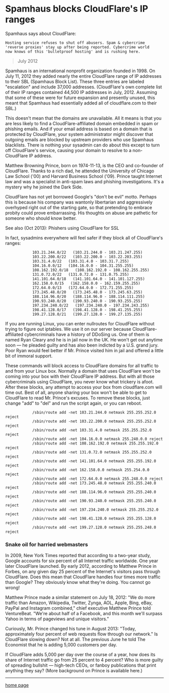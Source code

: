 # Spamhaus blocks CloudFlare's IP ranges


Spamhaus says about CloudFlare:

```
Hosting service refuses to shut off abusers. Spam & cybercrime
'reverse proxies' stay up after being reported. Cybercrime world
now knows of this 'bulletproof hosting' and is rushing here.
```

> July 2012


Spamhaus is an international nonprofit organization founded in 1998. On July 11, 2012 they added nearly the entire CloudFlare range of IP addresses to their SBL (Spamhaus Block List). These three entries are labeled "escalation" and include 37,000 addresses. (CloudFlare's own complete list of their IP ranges contained 44,500 IP addresses in July, 2012. Assuming that some of these were for future expansion and presently unused, this meant that Spamhaus had essentially added all of cloudflare.com to their SBL.)

This doesn't mean that the domains are unavailable. All it means is that you are less likely to find a CloudFlare-affiliated domain embedded in spam or phishing emails. And if your email address is based on a domain that is protected by CloudFlare, your system administrator might discover that outgoing emails are blocked by upstream providers who use Spamhaus blacklists. There is nothing your sysadmin can do about this except to turn off CloudFlare's service, causing your domain to resolve to a non-CloudFlare IP address.

Matthew Browning Prince, born on 1974-11-13, is the CEO and co-founder of CloudFlare. Thanks to a rich dad, he attended the University of Chicago Law School ('00) and Harvard Business School ('09). Prince taught Internet law and was a specialist in anti-spam laws and phishing investigations. It's a mystery why he joined the Dark Side.

CloudFlare has not yet borrowed Google's "don't be evil" motto. Perhaps this is because his company was wantonly libertarian and aggressively overhyped right out of the starting gate, so that pretending to embrace probity could prove embarrassing. His thoughts on abuse are pathetic for someone who should know better.

See also (Oct 2013):  Phishers using CloudFlare for SSL

In fact, sysadmins everywhere will feel safer if they block all of CloudFlare's ranges:

```
            103.21.244.0/22   (103.21.244.0 - 103.21.247.255)
            103.22.200.0/22   (103.22.200.0 - 103.22.203.255)
            103.31.4.0/22   (103.31.4.0 - 103.31.7.255)
            104.16.0.0/12   (104.16.0.0 - 104.31.255.255)
            108.162.192.0/18   (108.162.192.0 - 108.162.255.255)
            131.0.72.0/22   (131.0.72.0 - 131.0.75.255)
            141.101.64.0/18   (141.101.64.0 - 141.101.127.255)
            162.158.0.0/15   (162.158.0.0 - 162.159.255.255)
            172.64.0.0/13   (172.64.0.0 - 172.71.255.255)
            173.245.48.0/20   (173.245.48.0 - 173.245.63.255)
            188.114.96.0/20   (188.114.96.0 - 188.114.111.255)
            190.93.240.0/20   (190.93.240.0 - 190.93.255.255)
            197.234.240.0/22   (197.234.240.0 - 197.234.243.255)
            198.41.128.0/17   (198.41.128.0 - 198.41.255.255)
            199.27.128.0/21   (199.27.128.0 - 199.27.135.255)
```

If you are running Linux, you can enter nullroutes for CloudFlare without trying to figure out iptables. We use it on our server because CloudFlare-affiliated cybercriminals have a history of DDoSing us. One of them is named Ryan Cleary and he is in jail now in the UK. He won't get out anytime soon — he pleaded guilty and has also been indicted by a U.S. grand jury. Poor Ryan would feel better if Mr. Prince visited him in jail and offered a little bit of immoral support.

These commands will block access to CloudFlare domains for all traffic to and from your Linux box. Normally a domain that uses CloudFlare won't be coming into your box with their CloudFlare IP address. But with all those cybercriminals using CloudFlare, you never know what trickery is afoot. After these blocks, any attempt to access your box from cloudflare.com will time out. Best of all, anyone sharing your box won't be able to get to CloudFlare to read Mr. Prince's excuses. To remove these blocks, just change "add" to "del" and run the script again, or you can reboot.

```
            /sbin/route add -net 103.21.244.0 netmask 255.255.252.0 reject
            /sbin/route add -net 103.22.200.0 netmask 255.255.252.0 reject
            /sbin/route add -net 103.31.4.0 netmask 255.255.252.0 reject
            /sbin/route add -net 104.16.0.0 netmask 255.240.0.0 reject
            /sbin/route add -net 108.162.192.0 netmask 255.255.192.0 reject
            /sbin/route add -net 131.0.72.0 netmask 255.255.252.0 reject
            /sbin/route add -net 141.101.64.0 netmask 255.255.192.0 reject
            /sbin/route add -net 162.158.0.0 netmask 255.254.0.0 reject
            /sbin/route add -net 172.64.0.0 netmask 255.248.0.0 reject
            /sbin/route add -net 173.245.48.0 netmask 255.255.240.0 reject
            /sbin/route add -net 188.114.96.0 netmask 255.255.240.0 reject
            /sbin/route add -net 190.93.240.0 netmask 255.255.240.0 reject
            /sbin/route add -net 197.234.240.0 netmask 255.255.252.0 reject
            /sbin/route add -net 198.41.128.0 netmask 255.255.128.0 reject
            /sbin/route add -net 199.27.128.0 netmask 255.255.248.0 reject
```

### Snake oil for harried webmasters

In 2009, New York Times reported that according to a two-year study, Google accounts for six percent of all Internet traffic worldwide. One year later CloudFlare launched. By early 2012, according to Matthew Prince in Forbes, on any given day 25 percent of the Internet's visitors pass through CloudFlare. Does this mean that CloudFlare handles four times more traffic than Google? They obviously know what they're doing. You cannot go wrong!

Matthew Prince made a similar statement on July 18, 2012: "We do more traffic than Amazon, Wikipedia, Twitter, Zynga, AOL, Apple, Bing, eBay, PayPal and Instagram combined," chief executive Matthew Prince told VentureBeat. "We're about half of a Facebook, and this month we'll surpass Yahoo in terms of pageviews and unique visitors."

Curiously, Mr. Prince changed his tune in August 2013: "Today, approximately four percent of web requests flow through our network." Is CloudFlare slowing down? Not at all. The previous June he told The Economist that he is adding 5,000 customers per day.

If CloudFlare adds 5,000 per day over the course of a year, how does its share of Internet traffic go from 25 percent to 4 percent? Who is more guilty of spreading bullshit — high-tech CEOs, or fanboy publications that print anything they say? (More background on Prince is available here.) 

---

[home page](README.md)